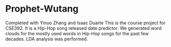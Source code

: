 # Prophet-Wutang
Completed with Yinuo Zhang and Isaac Duarte
This is the course project for CSE392. It is a Hip-Hop song released date predictor. We generated word clouds for the mostly used words in Hip-Hop songs for the past few decades. LDA analysis was performed.
